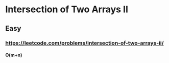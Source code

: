 # Intersection of Two Arrays II
## Easy
### https://leetcode.com/problems/intersection-of-two-arrays-ii/
#### O(m+n)
